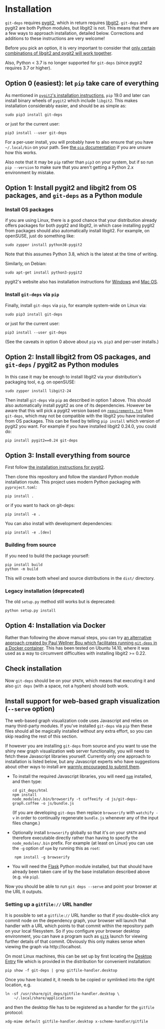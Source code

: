 Installation
============

`git-deps` requires [pygit2](http://www.pygit2.org/), which in return
requires [libgit2](https://libgit2.github.com/).  `git-deps` and
pygit2 are both Python modules, but libgit2 is not.  This means
that there are a few ways to approach installation, detailed below.
Corrections and additions to these instructions are very welcome!

Before you pick an option, it is very important to consider that [only
certain combinations of libgit2 and pygit2 will work
together](http://www.pygit2.org/install.html#version-numbers).

Also, Python < 3.7 is no longer supported for `git-deps` (since pygit2
requires 3.7 or higher).

## Option 0 (easiest): let `pip` take care of everything

As mentioned in [`pygit2`'s installation
instructions](https://www.pygit2.org/install.html), `pip` 19.0 and
later can install binary wheels of `pygit2` which include `libgit2`.
This makes installation considerably easier, and should be as simple
as:

    sudo pip3 install git-deps

or just for the current user:

    pip3 install --user git-deps

For a per-user install, you will probably have to also ensure that you
have `~/.local/bin` on your path.  See [the `pip`
documentation](https://pip.pypa.io/en/stable/) if you are unsure how
this works.

Also note that it may be `pip` rather than `pip3` on your system, but
if so run `pip --version` to make sure that you aren't getting a
Python 2.x environment by mistake.

## Option 1: Install pygit2 and libgit2 from OS packages, and `git-deps` as a Python module

### Install OS packages

if you are using Linux, there is a good chance that your distribution
already offers packages for both pygit2 and libgit2, in which case
installing pygit2 from packages should also automatically install
libgit2.  For example, on openSUSE, just do something like:

    sudo zypper install python38-pygit2

Note that this assumes Python 3.8, which is the latest at the time of
writing.

Similarly, on Debian:

    sudo apt-get install python3-pygit2

pygit2's website also has installation instructions for
[Windows](http://www.pygit2.org/install.html#installing-on-windows)
and [Mac OS](http://www.pygit2.org/install.html#installing-on-os-x).

### Install `git-deps` via `pip`

Finally, install `git-deps` via `pip`, for example system-wide on
Linux via:

    sudo pip3 install git-deps

or just for the current user:

    pip3 install --user git-deps

(See the caveats in option 0 above about `pip` vs. `pip3` and per-user
installs.)

## Option 2: Install libgit2 from OS packages, and `git-deps` / pygit2 as Python modules

In this case it may be enough to install libgit2 via your
distribution's packaging tool, e.g. on openSUSE:

    sudo zypper install libgit2-24

Then install `git-deps` via `pip` as described in option 1 above.
This should also automatically install pygit2 as one of its
dependencies.  However be aware that this will pick a pygit2 version
based on [`requirements.txt`](requirements.txt) from `git-deps`, which
may not be compatible with the libgit2 you have installed from OS
packages.  This can be fixed by telling `pip install` which version of
pygit2 you want.  For example if you have installed libgit2
0.24.0, you could do:

    pip install pygit2==0.24 git-deps

## Option 3: Install everything from source

First follow
[the installation instructions for pygit2](http://www.pygit2.org/install.html).

Then clone this repository and follow the standard Python module
installation route. This project uses modern Python packaging with `pyproject.toml`:

    pip install .

or if you want to hack on git-deps:

    pip install -e .

You can also install with development dependencies:

    pip install -e .[dev]

### Building from source

If you need to build the package yourself:

    pip install build
    python -m build

This will create both wheel and source distributions in the `dist/` directory.

### Legacy installation (deprecated)

The old `setup.py` method still works but is deprecated:

    python setup.py install

## Option 4: Installation via Docker

Rather than following the above manual steps, you can try
[an alternative approach created by Paul Wellner Bou which facilitates running `git-deps` in a Docker container](https://github.com/paulwellnerbou/git-deps-docker).
This has been tested on Ubuntu 14.10, where it was used as a way to
circumvent difficulties with installing libgit2 >= 0.22.

## Check installation

Now `git-deps` should be on your `$PATH`, which means that executing
it and also `git deps` (with a space, not a hyphen) should both work.

## Install support for web-based graph visualization (`--serve` option)

The web-based graph visualization code uses Javascript and relies on
many third-party modules.  If you've installed `git-deps` via `pip`
then these files should all be magically installed without any extra
effort, so you can skip reading the rest of this section.

If however you are installing `git-deps` from source and you want to
use the shiny new graph visualization web server functionality, you
will need to fetch these Javascript libraries yourself.  Currently
only one approach to installation is listed below, but any Javascript
experts who have suggestions about other ways to install are [warmly
encouraged to submit them](CONTRIBUTING.md).

*   To install the required Javascript libraries, you will need
    [`npm`](https://www.npmjs.com/) installed, and then type:

        cd git_deps/html
        npm install
        node_modules/.bin/browserify -t coffeeify -d js/git-deps-graph.coffee -o js/bundle.js

    (If you are developing `git-deps` then replace `browserify` with
    `watchify -v` in order to continually regenerate `bundle.js`
    whenever any of the input files change.)

*   Optionally install `browserify` globally so that it's on your
    `$PATH` and therefore executable directly rather than having to
    specify the `node_modules/.bin` prefix.  For example (at least on
    Linux) you can use the `-g` option of `npm` by running this as
    `root`:

         npm install -g browserify

*   You will need the [Flask](http://flask.pocoo.org/) Python module
    installed, but that should have already been taken care of by the
    base installation described above (e.g. via `pip`).

Now you should be able to run `git deps --serve` and point your
browser at the URL it outputs.

### Setting up a `gitfile://` URL handler

It is possible to set a `gitfile://` URL handler so that if you
double-click any commit node on the dependency graph, your browser
will launch that handler with a URL which points to that commit within
the repository path on your local filesystem.  So if you configure
your browser desktop environment, you can have a program such as
[`gitk`](http://git-scm.com/docs/gitk) launch for viewing further
details of that commit.  Obviously this only makes sense when viewing
the graph via http://localhost.

On most Linux machines, this can be set up by first locating the
[Desktop
Entry](https://standards.freedesktop.org/desktop-entry-spec/latest/)
file which is provided in the distribution for convenient
installation:

    pip show -f git-deps | grep gitfile-handler.desktop

Once you have located it, it needs to be copied or symlinked into the
right location, e.g.

    ln -sf /usr/share/git_deps/gitfile-handler.desktop \
        ~/.local/share/applications

and then the desktop file has to be registered as a handler for the
`gitfile` protocol:

    xdg-mime default gitfile-handler.desktop x-scheme-handler/gitfile
